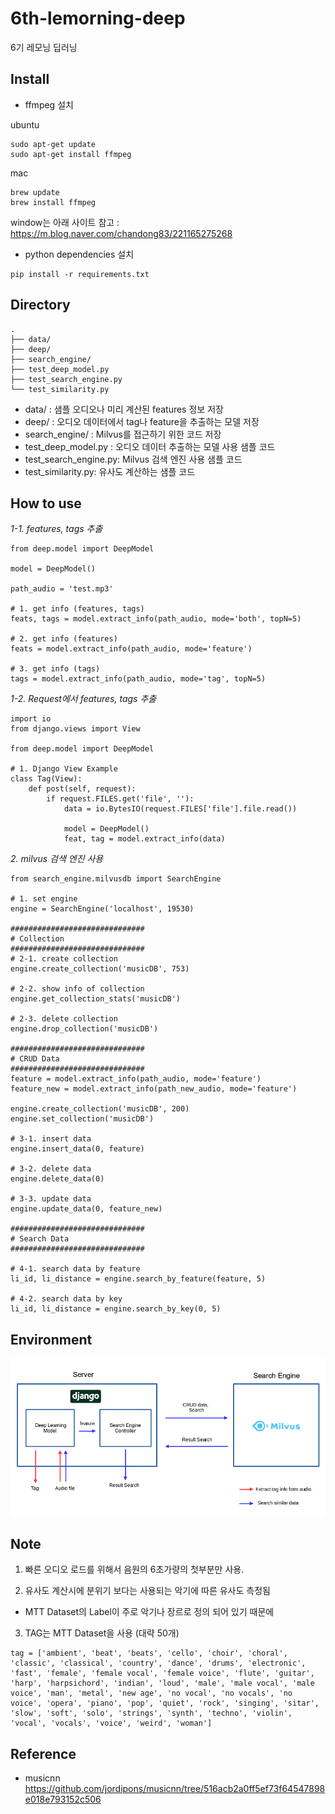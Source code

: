 # 6th-lemorning-deep

6기 레모닝 딥러닝

## Install

- ffmpeg 설치

ubuntu
```
sudo apt-get update
sudo apt-get install ffmpeg
```

mac 
```
brew update
brew install ffmpeg
```

window는 아래 사이트 참고 : https://m.blog.naver.com/chandong83/221165275268

- python dependencies 설치

```
pip install -r requirements.txt
```

## Directory

```
.
├── data/
├── deep/
├── search_engine/
├── test_deep_model.py
├── test_search_engine.py
└── test_similarity.py

```

- data/ : 샘플 오디오나 미리 계산된 features 정보 저장
- deep/ : 오디오 데이터에서 tag나 feature을 추출하는 모델 저장
- search_engine/ : Milvus를 접근하기 위한 코드 저장
- test_deep_model.py : 오디오 데이터 추출하는 모델 사용 샘플 코드
- test_search_engine.py: Milvus 검색 엔진 사용 샘플 코드
- test_similarity.py: 유사도 계산하는 샘플 코드

## How to use

*1-1. features, tags 추출*

```
from deep.model import DeepModel

model = DeepModel()

path_audio = 'test.mp3'

# 1. get info (features, tags)
feats, tags = model.extract_info(path_audio, mode='both', topN=5)

# 2. get info (features)
feats = model.extract_info(path_audio, mode='feature')

# 3. get info (tags)
tags = model.extract_info(path_audio, mode='tag', topN=5)
```

*1-2. Request에서 features, tags 추출*

```
import io
from django.views import View

from deep.model import DeepModel

# 1. Django View Example
class Tag(View):
    def post(self, request):
        if request.FILES.get('file', ''):
            data = io.BytesIO(request.FILES['file'].file.read())

            model = DeepModel()
            feat, tag = model.extract_info(data)
```

*2. milvus 검색 엔진 사용*

```
from search_engine.milvusdb import SearchEngine

# 1. set engine
engine = SearchEngine('localhost', 19530)

##############################
# Collection
##############################
# 2-1. create collection
engine.create_collection('musicDB', 753)

# 2-2. show info of collection
engine.get_collection_stats('musicDB')

# 2-3. delete collection
engine.drop_collection('musicDB')

##############################
# CRUD Data
##############################
feature = model.extract_info(path_audio, mode='feature')
feature_new = model.extract_info(path_new_audio, mode='feature')

engine.create_collection('musicDB', 200)
engine.set_collection('musicDB')

# 3-1. insert data
engine.insert_data(0, feature)

# 3-2. delete data
engine.delete_data(0)

# 3-3. update data
engine.update_data(0, feature_new)

##############################
# Search Data
##############################

# 4-1. search data by feature
li_id, li_distance = engine.search_by_feature(feature, 5)

# 4-2. search data by key
li_id, li_distance = engine.search_by_key(0, 5)
```

## Environment

![environment](./data/img/img.png)

## Note

1. 빠른 오디오 로드를 위해서 음원의 6초가량의 첫부분만 사용.

2. 유사도 계산시에 분위기 보다는 사용되는 악기에 따른 유사도 측정됨

- MTT Dataset의 Label이 주로 악기나 장르로 정의 되어 있기 때문에

3. TAG는 MTT Dataset을 사용 (대략 50개)

```
tag = ['ambient', 'beat', 'beats', 'cello', 'choir', 'choral', 'classic', 'classical', 'country', 'dance', 'drums', 'electronic', 'fast', 'female', 'female vocal', 'female voice', 'flute', 'guitar', 'harp', 'harpsichord', 'indian', 'loud', 'male', 'male vocal', 'male voice', 'man', 'metal', 'new age', 'no vocal', 'no vocals', 'no voice', 'opera', 'piano', 'pop', 'quiet', 'rock', 'singing', 'sitar', 'slow', 'soft', 'solo', 'strings', 'synth', 'techno', 'violin', 'vocal', 'vocals', 'voice', 'weird', 'woman']
```

## Reference

- musicnn
  https://github.com/jordipons/musicnn/tree/516acb2a0ff5ef73f64547898e018e793152c506
